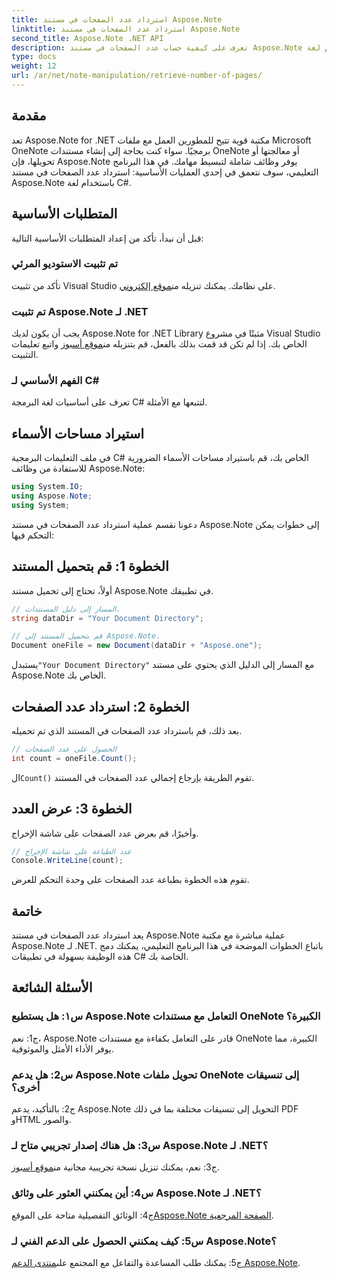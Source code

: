 ```yaml
---
title: استرداد عدد الصفحات في مستند Aspose.Note
linktitle: استرداد عدد الصفحات في مستند Aspose.Note
second_title: Aspose.Note .NET API
description: تعرف على كيفية حساب عدد الصفحات في مستند Aspose.Note باستخدام لغة C#. اتبع دليلنا خطوة بخطوة لسهولة التكامل.
type: docs
weight: 12
url: /ar/net/note-manipulation/retrieve-number-of-pages/
---
```

## مقدمة

تعد Aspose.Note for .NET مكتبة قوية تتيح للمطورين العمل مع ملفات Microsoft OneNote برمجيًا. سواء كنت بحاجة إلى إنشاء مستندات OneNote أو معالجتها أو تحويلها، فإن Aspose.Note يوفر وظائف شاملة لتبسيط مهامك. في هذا البرنامج التعليمي، سوف نتعمق في إحدى العمليات الأساسية: استرداد عدد الصفحات في مستند Aspose.Note باستخدام لغة C#.

## المتطلبات الأساسية

قبل أن نبدأ، تأكد من إعداد المتطلبات الأساسية التالية:

### تم تثبيت الاستوديو المرئي

تأكد من تثبيت Visual Studio على نظامك. يمكنك تنزيله من[موقع إلكتروني](https://visualstudio.microsoft.com/).

### تم تثبيت Aspose.Note لـ .NET

 يجب أن يكون لديك Aspose.Note for .NET Library مثبتًا في مشروع Visual Studio الخاص بك. إذا لم تكن قد قمت بذلك بالفعل، قم بتنزيله من[موقع أسبوز](https://releases.aspose.com/note/net/) واتبع تعليمات التثبيت.

### الفهم الأساسي لـ C#

تعرف على أساسيات لغة البرمجة C# لتتبعها مع الأمثلة.

## استيراد مساحات الأسماء

في ملف التعليمات البرمجية C# الخاص بك، قم باستيراد مساحات الأسماء الضرورية للاستفادة من وظائف Aspose.Note:

```csharp
using System.IO;
using Aspose.Note;
using System;
```

دعونا نقسم عملية استرداد عدد الصفحات في مستند Aspose.Note إلى خطوات يمكن التحكم فيها:

## الخطوة 1: قم بتحميل المستند

أولاً، تحتاج إلى تحميل مستند Aspose.Note في تطبيقك.

```csharp
// المسار إلى دليل المستندات.
string dataDir = "Your Document Directory";

// قم بتحميل المستند إلى Aspose.Note.
Document oneFile = new Document(dataDir + "Aspose.one");
```

 يستبدل`"Your Document Directory"` مع المسار إلى الدليل الذي يحتوي على مستند Aspose.Note الخاص بك.

## الخطوة 2: استرداد عدد الصفحات

بعد ذلك، قم باسترداد عدد الصفحات في المستند الذي تم تحميله.

```csharp
// الحصول على عدد الصفحات
int count = oneFile.Count();
```

 ال`Count()` تقوم الطريقة بإرجاع إجمالي عدد الصفحات في المستند.

## الخطوة 3: عرض العدد

وأخيرًا، قم بعرض عدد الصفحات على شاشة الإخراج.

```csharp
// عدد الطباعة على شاشة الإخراج
Console.WriteLine(count);
```

تقوم هذه الخطوة بطباعة عدد الصفحات على وحدة التحكم للعرض.

## خاتمة

يعد استرداد عدد الصفحات في مستند Aspose.Note عملية مباشرة مع مكتبة Aspose.Note لـ .NET. باتباع الخطوات الموضحة في هذا البرنامج التعليمي، يمكنك دمج هذه الوظيفة بسهولة في تطبيقات C# الخاصة بك.

## الأسئلة الشائعة

### س١: هل يستطيع Aspose.Note التعامل مع مستندات OneNote الكبيرة؟

ج1: نعم، Aspose.Note قادر على التعامل بكفاءة مع مستندات OneNote الكبيرة، مما يوفر الأداء الأمثل والموثوقية.

### س2: هل يدعم Aspose.Note تحويل ملفات OneNote إلى تنسيقات أخرى؟

ج2: بالتأكيد، يدعم Aspose.Note التحويل إلى تنسيقات مختلفة بما في ذلك PDF وHTML والصور.

### س3: هل هناك إصدار تجريبي متاح لـ Aspose.Note لـ .NET؟

 ج3: نعم، يمكنك تنزيل نسخة تجريبية مجانية من[موقع أسبوز](https://releases.aspose.com/).

### س4: أين يمكنني العثور على وثائق Aspose.Note لـ .NET؟

 ج4: الوثائق التفصيلية متاحة على الموقع[Aspose.Note الصفحة المرجعية](https://reference.aspose.com/note/net/).

### س5: كيف يمكنني الحصول على الدعم الفني لـ Aspose.Note؟

 ج5: يمكنك طلب المساعدة والتفاعل مع المجتمع على[منتدى الدعم Aspose.Note](https://forum.aspose.com/c/note/28).